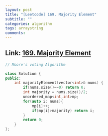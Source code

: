 ```yaml
---
layout: post
title: "[Leetcode] 169. Majority Element"
subtitle: ""
categories: algorithm
tags: arraystring
comments:
---
```


## Link: [169. Majority Element](https://leetcode.com/problems/majority-element/)

```cpp
// Moore's voting Algorithm

class Solution {
public:
    int majorityElement(vector<int>& nums) {
        if(nums.size()==0) return 0;
        int majority = nums.size()/2;
        unordered_map<int,int>mp;
        for(auto i: nums){
            mp[i]++;
            if(mp[i]>majority) return i;
        }
        return 0;
    }
};

```
